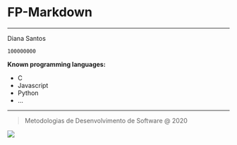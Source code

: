 # FP-Markdown

---

Diana Santos

	100000000

**Known programming languages:**

* C
* Javascript
* Python
* ...

---
> Metodologias de Desenvolvimento de Software @ 2020

![](https://eduportugal.eu/wp-content/uploads/2017/08/eduportugal_ipleiria_n.jpg)
